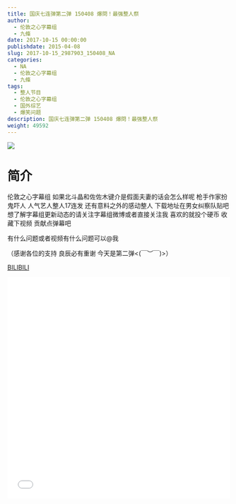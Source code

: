 ```yaml
---
title: 国庆七连弹第二弹 150408 爆問！最强整人祭
author: 
  - 伦敦之心字幕组
  - 九條
date: 2017-10-15 00:00:00
publishdate: 2015-04-08
slug: 2017-10-15_2987903_150408_NA
categories: 
  - NA
  - 伦敦之心字幕组
  - 九條
tags: 
  - 整人节目
  - 伦敦之心字幕组
  - 国外综艺
  - 爆笑问题
description: 国庆七连弹第二弹 150408 爆問！最强整人祭
weight: 49592
---
```


![](https://i.imgur.com/XGU9lpp.jpg)

# 简介  
伦敦之心字幕组 如果北斗晶和佐佐木键介是假面夫妻的话会怎么样呢 枪手作家扮鬼吓人 人气艺人整人17连发 还有意料之外的感动整人 下载地址在男女纠察队贴吧 想了解字幕组更新动态的请关注字幕组微博或者直接关注我 喜欢的就投个硬币 收藏下视频 贡献点弹幕吧
有什么问题或者视频有什么问题可以@我
（感谢各位的支持 良辰必有重谢 今天是第二弹&lt;(￣︶￣)&gt;）

  [BILIBILI](https://www.bilibili.com/video/av2987903/)


  <iframe src="//www.bilibili.com/html/html5player.html?cid=4681962&aid=2987903" width="100%" height="500" frameborder="0" allowfullscreen="allowfullscreen"></iframe>
